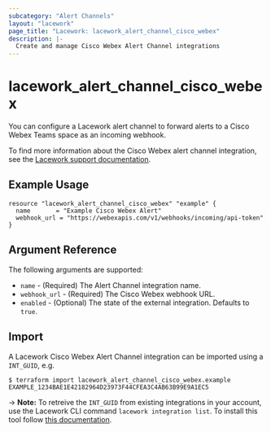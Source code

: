 ```yaml
---
subcategory: "Alert Channels"
layout: "lacework"
page_title: "Lacework: lacework_alert_channel_cisco_webex"
description: |-
  Create and manage Cisco Webex Alert Channel integrations
---
```


# lacework\_alert\_channel\_cisco\_webex

You can configure a Lacework alert channel to forward alerts to a Cisco Webex Teams space as an incoming webhook.

To find more information about the Cisco Webex alert channel integration, see the [Lacework support documentation](https://support.lacework.com/hc/en-us/articles/360005840154-Cisco-Webex-Teams).

## Example Usage

```hcl
resource "lacework_alert_channel_cisco_webex" "example" {
  name       = "Example Cisco Webex Alert"
  webhook_url = "https://webexapis.com/v1/webhooks/incoming/api-token"
}
```

## Argument Reference

The following arguments are supported:

* `name` - (Required) The Alert Channel integration name.
* `webhook_url` - (Required) The Cisco Webex webhook URL.
* `enabled` - (Optional) The state of the external integration. Defaults to `true`.

## Import

A Lacework Cisco Webex Alert Channel integration can be imported using a `INT_GUID`, e.g.

```
$ terraform import lacework_alert_channel_cisco_webex.example EXAMPLE_1234BAE1E42182964D23973F44CFEA3C4AB63B99E9A1EC5
```
-> **Note:** To retreive the `INT_GUID` from existing integrations in your account, use the
	Lacework CLI command `lacework integration list`. To install this tool follow
	[this documentation](https://github.com/lacework/go-sdk/wiki/CLI-Documentation#installation).
